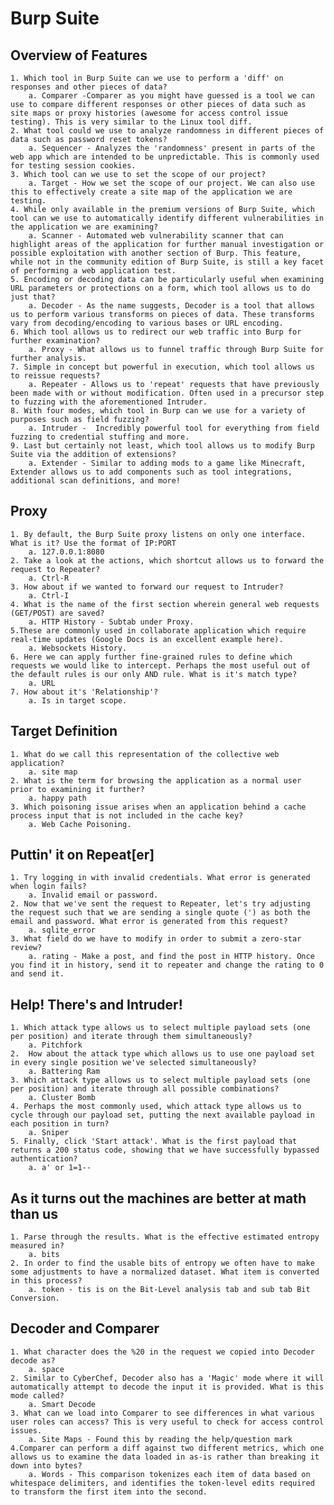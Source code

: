# Burp Suite

## Overview of Features

    1. Which tool in Burp Suite can we use to perform a 'diff' on responses and other pieces of data?
        a. Comparer -Comparer as you might have guessed is a tool we can use to compare different responses or other pieces of data such as site maps or proxy histories (awesome for access control issue testing). This is very similar to the Linux tool diff.
    2. What tool could we use to analyze randomness in different pieces of data such as password reset tokens?
        a. Sequencer - Analyzes the 'randomness' present in parts of the web app which are intended to be unpredictable. This is commonly used for testing session cookies.
    3. Which tool can we use to set the scope of our project?
        a. Target - How we set the scope of our project. We can also use this to effectively create a site map of the application we are testing.
    4. While only available in the premium versions of Burp Suite, which tool can we use to automatically identify different vulnerabilities in the application we are examining?
        a. Scanner - Automated web vulnerability scanner that can highlight areas of the application for further manual investigation or possible exploitation with another section of Burp. This feature, while not in the community edition of Burp Suite, is still a key facet of performing a web application test.
    5. Encoding or decoding data can be particularly useful when examining URL parameters or protections on a form, which tool allows us to do just that?
        a. Decoder - As the name suggests, Decoder is a tool that allows us to perform various transforms on pieces of data. These transforms vary from decoding/encoding to various bases or URL encoding.
    6. Which tool allows us to redirect our web traffic into Burp for further examination?
        a. Proxy - What allows us to funnel traffic through Burp Suite for further analysis.
    7. Simple in concept but powerful in execution, which tool allows us to reissue requests?
        a. Repeater - Allows us to 'repeat' requests that have previously been made with or without modification. Often used in a precursor step to fuzzing with the aforementioned Intruder.
    8. With four modes, which tool in Burp can we use for a variety of purposes such as field fuzzing?
        a. Intruder -  Incredibly powerful tool for everything from field fuzzing to credential stuffing and more.
    9. Last but certainly not least, which tool allows us to modify Burp Suite via the addition of extensions?
        a. Extender - Similar to adding mods to a game like Minecraft, Extender allows us to add components such as tool integrations, additional scan definitions, and more!

## Proxy

    1. By default, the Burp Suite proxy listens on only one interface. What is it? Use the format of IP:PORT
        a. 127.0.0.1:8080
    2. Take a look at the actions, which shortcut allows us to forward the request to Repeater?
        a. Ctrl-R
    3. How about if we wanted to forward our request to Intruder?
        a. Ctrl-I
    4. What is the name of the first section wherein general web requests (GET/POST) are saved?
        a. HTTP History - Subtab under Proxy.
    5.These are commonly used in collaborate application which require real-time updates (Google Docs is an excellent example here).
        a. Websockets History.
    6. Here we can apply further fine-grained rules to define which requests we would like to intercept. Perhaps the most useful out of the default rules is our only AND rule. What is it's match type?
        a. URL
    7. How about it's 'Relationship'?
        a. Is in target scope.

## Target Definition

    1. What do we call this representation of the collective web application?
        a. site map
    2. What is the term for browsing the application as a normal user prior to examining it further?
        a. happy path
    3. Which poisoning issue arises when an application behind a cache process input that is not included in the cache key?
        a. Web Cache Poisoning.

## Puttin' it on Repeat[er]

    1. Try logging in with invalid credentials. What error is generated when login fails?
        a. Invalid email or password.
    2. Now that we've sent the request to Repeater, let's try adjusting the request such that we are sending a single quote (') as both the email and password. What error is generated from this request?
        a. sqlite_error
    3. What field do we have to modify in order to submit a zero-star review?
        a. rating - Make a post, and find the post in HTTP history. Once you find it in history, send it to repeater and change the rating to 0 and send it.

## Help! There's and Intruder!

    1. Which attack type allows us to select multiple payload sets (one per position) and iterate through them simultaneously?
        a. Pitchfork
    2.  How about the attack type which allows us to use one payload set in every single position we've selected simultaneously? 
        a. Battering Ram
    3. Which attack type allows us to select multiple payload sets (one per position) and iterate through all possible combinations?
        a. Cluster Bomb
    4. Perhaps the most commonly used, which attack type allows us to cycle through our payload set, putting the next available payload in each position in turn?
        a. Sniper
    5. Finally, click 'Start attack'. What is the first payload that returns a 200 status code, showing that we have successfully bypassed authentication?
        a. a' or 1=1--

## As it turns out the machines are better at math than us

    1. Parse through the results. What is the effective estimated entropy measured in?
        a. bits
    2. In order to find the usable bits of entropy we often have to make some adjustments to have a normalized dataset. What item is converted in this process?
        a. token - tis is on the Bit-Level analysis tab and sub tab Bit Conversion.

## Decoder and Comparer

    1. What character does the %20 in the request we copied into Decoder decode as?
        a. space
    2. Similar to CyberChef, Decoder also has a 'Magic' mode where it will automatically attempt to decode the input it is provided. What is this mode called? 
        a. Smart Decode
    3. What can we load into Comparer to see differences in what various user roles can access? This is very useful to check for access control issues.
        a. Site Maps - Found this by reading the help/question mark
    4.Comparer can perform a diff against two different metrics, which one allows us to examine the data loaded in as-is rather than breaking it down into bytes?
        a. Words - This comparison tokenizes each item of data based on whitespace delimiters, and identifies the token-level edits required to transform the first item into the second.
